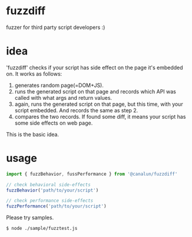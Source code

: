 # fuzzdiff 
fuzzer for third party script developers :)

# idea

'fuzzdiff' checks if your script has side effect on the page it's embedded on.
It works as follows:

1. generates random page(=DOM+JS).
2. runs the generated script on that page and records which API was called with what args and return values.
3. again, runs the generated script on that page, but this time, with your script embedded. And records the same as step 2.
4. compares the two records. If found some diff, it means your script has some side effects on web page.

This is the basic idea.

# usage

```js
import { fuzzBehavior, fussPerformance } from '@canalun/fuzzdiff'

// check behavioral side-effects
fuzzBehavior('path/to/your/script')

// check performance side-effects
fuzzPerformance('path/to/your/script')
```

Please try samples.
```bash
$ node ./sample/fuzztest.js
```
